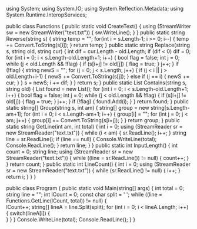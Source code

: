 using System;
using System.IO;
using System.Reflection.Metadata;
using System.Runtime.InteropServices;

public class Functions
{
    public static void CreateText()
    {
        using (StreamWriter sw = new StreamWriter("text.txt"))
        {
            sw.WriteLine();
        }
    }
    public static string Reverse(string s)
    {
        string temp = "";
        for(int i = s.Length-1; i >= 0; i--)
        {
            temp += Convert.ToString(s[i]);
        }
        return temp;
    }
    public static string Replace(string s, string old, string cur)
    {
        int dif = cur.Length - old.Length;
        if (dif < 0)
            dif = 0;
        for (int i = 0; i < s.Length-old.Length+1; i++)
        {
            bool flag = false;
            int j = 0;
            while (j < old.Length && !flag)
            {
                if (s[i+j] != old[j])
                {
                    flag = true;
                }
                j++;
            }
            if (!flag)
            {
                string newS = "";
                for (j = 0; j < s.Length; j++)
                {
                    if (j < i || j > old.Length+i-1)
                    {
                        newS += Convert.ToString(s[j]);
                    } 
                    else if (j == i)
                    {
                        newS += cur;
                    }
                }
                s = newS;
                i += dif;
            }
        }
        return s;
    }
    public static List<int> Contains(string s, string old)
    {
        List<int> found = new List<int>();
        for (int i = 0; i < s.Length-old.Length+1; i++)
        {
            bool flag = false;
            int j = 0;
            while (j < old.Length && !flag)
            {
                if (s[i+j] != old[j])
                {
                    flag = true;
                }
                j++;
            }
            if (!flag)
            {
                found.Add(i);
            }
        }
        return found;
    }
    public static string[] Group(string s, int am)
    {
        string[] group = new string[s.Length-am+1];
        for (int i = 0; i < s.Length-am+1; i++)
        {
            group[i] = "";
            for (int j = 0; j < am; j++)
            {
                group[i] += Convert.ToString(s[i+j]);
            }
        }
        return group;
    }
    public static string GetLine(int am, int total)
    {
        int i = 0;
        using (StreamReader sr = new StreamReader("text.txt"))
        {
            while (i < am)
            {
                sr.ReadLine();
                i++;
            }
            string line = sr.ReadLine();
            if (line == null)
            {
                Console.WriteLine(total);
                Console.ReadLine();
            }
            return line;
        }
    }
    public static int InputLength()
    {
        int count = 0;
        string line;
        using (StreamReader sr = new StreamReader("text.txt"))
        {
            while ((line = sr.ReadLine()) != null)
            {
                count++;
            }
        }
        return count;
    }
    public static int LineCount()
    {
        int i = 0;
        using (StreamReader sr = new StreamReader("text.txt"))
        {
            while (sr.ReadLine() != null)
            {
                i++;
            }
            return i;
        }
    }
}

public class Program
{
    public static void Main(string[] args)
    {
        int total = 0;
        string line = "";
        int lCount = 0;
        const char split = ' ';
        while ((line = Functions.GetLine(lCount, total)) != null)
        {   
            lCount++;
            string[] lineA = line.Split(split);
            for (int i = 0; i < lineA.Length; i++)
            {
                switch(lineA[i])
                {  
                }
            }
        }
        Console.WriteLine(total);
        Console.ReadLine();
    }
}
